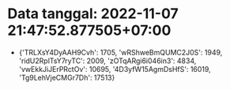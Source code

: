 # Data tanggal: 2022-11-07 21:47:52.877505+07:00

* {'TRLXsY4DyAAH9Cvh': 1705, 'wRShweBmQUMC2J0S': 1949, 'ridU2RplTsY7ryTC': 2009, 'zOTqARgi6i046in3': 4834, 'vwEkkJiJErPRctOv': 10695, '4D3yfW15AgmDsHfS': 16019, 'Tg9LehVjeCMGr7Dh': 17513}
